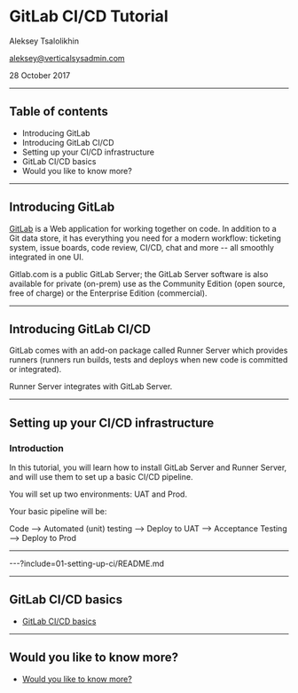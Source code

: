 # GitLab CI/CD Tutorial

Aleksey Tsalolikhin

aleksey@verticalsysadmin.com

28 October 2017

---

## Table of contents

- Introducing GitLab
- Introducing GitLab CI/CD
- Setting up your CI/CD infrastructure
- GitLab CI/CD basics
- Would you like to know more?

---

## Introducing GitLab

[GitLab](https://about.gitlab.com) is a Web application for working together on code. In addition to a Git data store, it has everything you need for a modern workflow: ticketing system, issue boards, code review, CI/CD, chat and more -- all smoothly integrated in one UI.

Gitlab.com is a public GitLab Server; the GitLab Server software is also available for private (on-prem) use as the Community Edition (open source, free of charge) or the Enterprise Edition (commercial).

---
## Introducing GitLab CI/CD

GitLab comes with an add-on package called Runner Server which provides runners (runners run builds, tests and deploys when new code is committed or integrated).

Runner Server integrates with GitLab Server.

---

## Setting up your CI/CD infrastructure

### Introduction

In this tutorial, you will learn how to install GitLab Server and Runner Server, and will use them to set up a basic CI/CD pipeline.

You will set up two environments: UAT and Prod.

Your basic pipeline will be:

Code --> Automated (unit) testing --> Deploy to UAT --> Acceptance Testing --> Deploy to Prod

---
---?include=01-setting-up-ci/README.md

---

## GitLab CI/CD basics

- [GitLab CI/CD basics](02-ci-basics/README.md)

---

## Would you like to know more?

- [Would you like to know more?](bookmarks.md)
